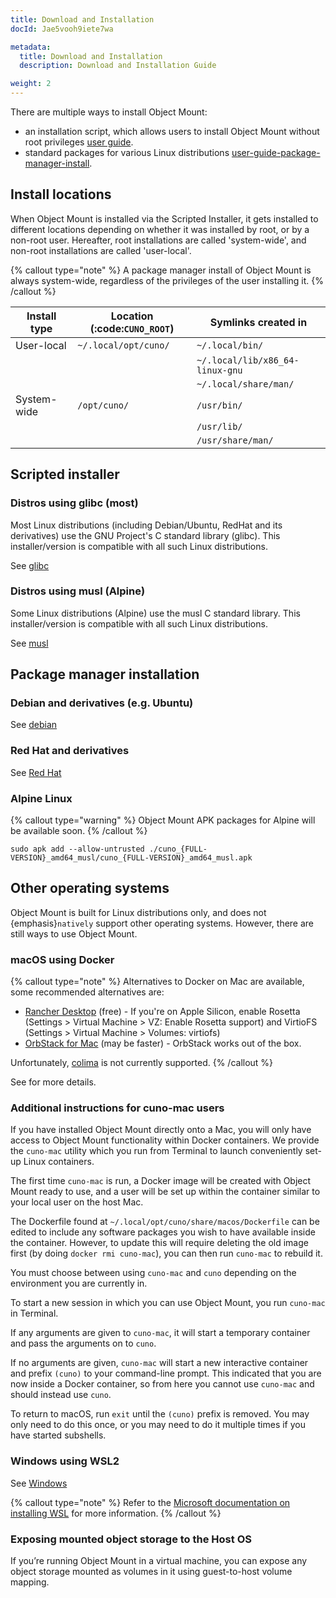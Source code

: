 ```yaml
---
title: Download and Installation
docId: Jae5vooh9iete7wa

metadata:
  title: Download and Installation
  description: Download and Installation Guide

weight: 2    
---
```

There are multiple ways to install Object Mount:

- an installation script, which allows users to install Object Mount without root privileges [user guide](../user-guides/install/scripted-installer).
- standard packages for various Linux distributions [user-guide-package-manager-install](../user-guides/install#package-manager-installation).

## Install locations

When Object Mount is installed via the Scripted Installer, it gets installed to different locations depending on whether it was installed by root, or by a non-root user.
Hereafter, root installations are called 'system-wide', and non-root installations are called 'user-local'.

{% callout type="note"  %}
A package manager install of Object Mount is always system-wide, regardless of the privileges of the user installing it.
{% /callout %}


| Install type  | Location (:code:`CUNO_ROOT`) | Symlinks created in |
| ------------- | ------------- | ------------- |
| User-local | `~/.local/opt/cuno/`| `~/.local/bin/`
|||`~/.local/lib/x86_64-linux-gnu`
|||`~/.local/share/man/`|
| System-wide| `/opt/cuno/` | `/usr/bin/` 
|||`/usr/lib/`
|||`/usr/share/man/`|


## Scripted installer

### Distros using glibc (most)

Most Linux distributions (including Debian/Ubuntu, RedHat and its derivatives) use the GNU Project's C standard library (glibc). This installer/version is compatible with all such Linux distributions.

See [glibc](../installation/glibc)

### Distros using musl (Alpine)

Some Linux distributions (Alpine) use the musl C standard library. This installer/version is compatible with all such Linux distributions.

See [musl](../installation/musl)


## Package manager installation


### Debian and derivatives (e.g. Ubuntu)

See [debian](../installation/debian)

### Red Hat and derivatives

See [Red Hat](../installation/redhat)

### Alpine Linux

{% callout type="warning"  %}
Object Mount APK packages for Alpine will be available soon.
{% /callout %}

```console
sudo apk add --allow-untrusted ./cuno_{FULL-VERSION}_amd64_musl/cuno_{FULL-VERSION}_amd64_musl.apk
```

## Other operating systems

Object Mount is built for Linux distributions only, and does not {emphasis}`natively` support other operating systems.
However, there are still ways to use Object Mount.

### macOS using Docker

{% callout type="note"  %}
Alternatives to Docker on Mac are available, some recommended alternatives are:

- [Rancher Desktop](https://rancherdesktop.io/) (free) - If you're on Apple Silicon, enable Rosetta (Settings > Virtual Machine > VZ: Enable Rosetta support) and VirtioFS (Settings > Virtual Machine > Volumes: virtiofs)
- [OrbStack for Mac](https://orbstack.dev/) (may be faster) - OrbStack works out of the box.

Unfortunately, [colima](https://github.com/abiosoft/colima) is not currently supported.
{% /callout %}

<!-- .. include:: common-mac-install-instructions.rst -->
See [](docId:yoopieyewevei1Eo) for more details.


### Additional instructions for cuno-mac users

If you have installed Object Mount directly onto a Mac, you will only have access to Object Mount functionality within Docker containers. We provide the `cuno-mac` utility which you run from Terminal to launch conveniently set-up Linux containers.

The first time `cuno-mac` is run, a Docker image will be created with Object Mount ready to use, and a user will be set up within the container similar to your local user on the host Mac.

The Dockerfile found at `~/.local/opt/cuno/share/macos/Dockerfile` can be edited to include any software packages you wish to have available inside the container. However, to update this will require deleting the old image first (by doing `docker rmi cuno-mac`), you can then run `cuno-mac` to rebuild it.

You must choose between using `cuno-mac` and `cuno` depending on the environment you are currently in.

To start a new session in which you can use Object Mount, you run `cuno-mac` in Terminal.

If any arguments are given to `cuno-mac`, it will start a temporary container and pass the arguments on to `cuno`.

If no arguments are given, `cuno-mac` will start a new interactive container and prefix `(cuno)` to your command-line prompt. This indicated that you are now inside a Docker container, so from here you cannot use `cuno-mac` and should instead use `cuno`.

To return to macOS, run `exit` until the `(cuno)` prefix is removed. You may only need to do this once, or you may need to do it multiple times if you have started subshells.

### Windows using WSL2

See [Windows](../installation/windows)

{% callout type="note"  %}
Refer to the [Microsoft documentation on installing WSL](https://docs.microsoft.com/en-gb/windows/wsl/install) for more information.
{% /callout %}

### Exposing mounted object storage to the Host OS

If you’re running Object Mount in a virtual machine, you can expose any object storage mounted as volumes in it using guest-to-host volume mapping.
